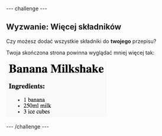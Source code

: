 \--- challenge \---

## Wyzwanie: Więcej składników

Czy możesz dodać wszystkie składniki do **twojego** przepisu?

Twoja skończona strona powinna wyglądać mniej więcej tak:

![zrzut ekranu](images/recipe-more-ingredients.png)

\--- /challenge \---